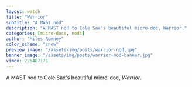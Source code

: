 ```yaml
---
layout: watch
title: "Warrior"
subtitle: "A MAST nod"
description: "A MAST nod to Cole Sax's beautiful micro-doc, Warrior."
categories: [micro-docs, nods]
author: "Miles Romney"
color_scheme: "snow"
preview_image: "/assets/img/posts/warrior-nod.jpg"
banner_image: "/assets/img/posts/warrior-nod-banner.jpg"
vimeo: 225487171
---
```


A MAST nod to Cole Sax's beautiful micro-doc, _Warrior_.
